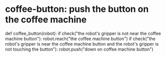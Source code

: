 # coffee-button: push the button on the coffee machine
def coffee_button(robot):
    if check("the robot's gripper is not near the coffee machine button"):
        robot.reach("the coffee machine button")
    if check("the robot's gripper is near the coffee machine button and the robot's gripper is not touching the button"):
        robot.push("down on coffee machine button")